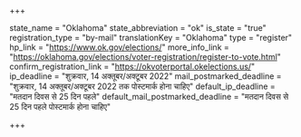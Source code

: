 +++

state_name = "Oklahoma"
state_abbreviation = "ok"
is_state = "true"
registration_type = "by-mail"
translationKey = "Oklahoma"
type = "register"
hp_link = "https://www.ok.gov/elections/"
more_info_link = "https://oklahoma.gov/elections/voter-registration/register-to-vote.html"
confirm_registration_link = "https://okvoterportal.okelections.us/"
ip_deadline = "शुक्रवार, 14 अक्तूबर/अक्टूबर 2022"
mail_postmarked_deadline = "शुक्रवार, 14 अक्तूबर/अक्टूबर 2022 तक पोस्टमार्क होना चाहिए"
default_ip_deadline = "मतदान दिवस से 25 दिन पहले"
default_mail_postmarked_deadline = "मतदान दिवस से 25 दिन पहले पोस्टमार्क होना चाहिए"

+++